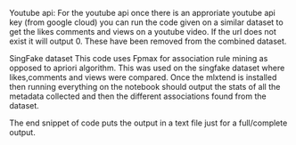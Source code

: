 Youtube api:
For the youtube api once there is an approriate youtube api key (from google cloud) you can run the code given on a similar dataset to get the likes comments and views on a youtube video. If the url does not exist it will output 0. These have been removed from the combined dataset.

SingFake dataset
This code uses Fpmax for association rule mining as opposed to apriori algorithm.
This was used on the singfake dataset where likes,comments and views were compared.
Once the mlxtend is installed then running everything on the notebook should output the stats of all the metadata collected and then the different associations found from the dataset.

The end snippet of code puts the output in a text file just for a full/complete output.
